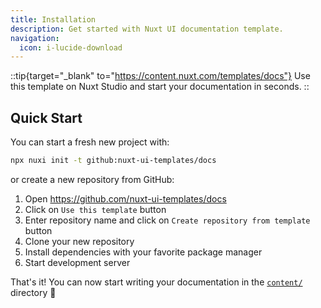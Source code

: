 ```yaml
---
title: Installation
description: Get started with Nuxt UI documentation template.
navigation:
  icon: i-lucide-download
---
```


::tip{target="_blank" to="https://content.nuxt.com/templates/docs"}
Use this template on Nuxt Studio and start your documentation in seconds.
::

## Quick Start

You can start a fresh new project with:

```bash [Terminal]
npx nuxi init -t github:nuxt-ui-templates/docs
```

or create a new repository from GitHub:

1. Open <https://github.com/nuxt-ui-templates/docs>
2. Click on `Use this template` button
3. Enter repository name and click on `Create repository from template` button
4. Clone your new repository
5. Install dependencies with your favorite package manager
6. Start development server

That's it! You can now start writing your documentation in the [`content/`](https://content.nuxt.com/usage/content-directory) directory 🚀
